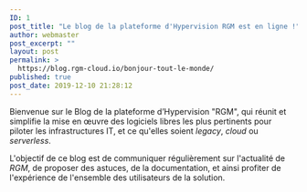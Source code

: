 ```yaml
---
ID: 1
post_title: "Le blog de la plateforme d'Hypervision RGM est en ligne !"
author: webmaster
post_excerpt: ""
layout: post
permalink: >
  https://blog.rgm-cloud.io/bonjour-tout-le-monde/
published: true
post_date: 2019-12-10 21:28:12
---
```


Bienvenue sur le Blog de la plateforme d’Hypervision "RGM", qui réunit et simplifie la mise en œuvre des logiciels libres les plus pertinents pour piloter les infrastructures IT, et ce qu'elles soient *legacy*, *cloud* ou *serverless*.

L'objectif de ce blog est de communiquer régulièrement sur l'actualité de *RGM*, de proposer des astuces, de la documentation, et ainsi profiter de l'expérience de l'ensemble des utilisateurs de la solution.